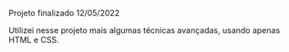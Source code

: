 Projeto finalizado 12/05/2022

Utilizei nesse projeto mais algumas técnicas avançadas, usando apenas HTML e CSS.